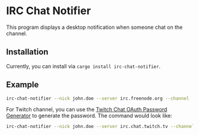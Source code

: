 # IRC Chat Notifier

This program displays a desktop notification when someone chat on the channel.

## Installation

Currently, you can install via `cargo install irc-chat-notifier`.

## Example

```bash
irc-chat-notifier --nick john.doe --server irc.freenode.org --channel '#linux' --password abcd1234 --ignore-nick john.doe
```

For Twitch channel, you can use the [Twitch Chat OAuth Password Generator](https://twitchapps.com/tmi) to generate the password. The command would look like:

```bash
irc-chat-notifier --nick john.doe --server irc.chat.twitch.tv --channel '#dexbonus' --password abcd1234 --ignore-nick john.doe
```